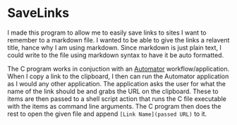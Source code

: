 # SaveLinks
I made this program to allow me to easily save links to sites I want to remember to a markdown file. I wanted to be able to give the links a relavent title, hance why I am using markdown. Since markdown is just plain text, I could write to the file using markdown syntax to have it be auto formatted. 

The C program works in conjuction with an [Automator](https://support.apple.com/guide/automator/welcome/mac) workflow/application. When I copy a link to the clipboard, I then can run the Automator application as I would any other application. The application asks the user for what the name of the link should be and grabs the URL on the clipboard. These to items are then passed to a shell script action that runs the C file executable with the items as command line arguments. The C program then does the rest to open the given file and append `[Link Name](passed URL)` to it. 
